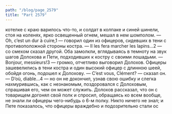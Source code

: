 ```yaml
---
path: "/blog/page_2579"
title: "Part 2579"
---
```


 котелке с краю варилось что-то, и солдат в колпаке и синей шинели, стоя на коленях, ярко освещенный огнем, мешал в нем шомполом.
— Oh, c’est un dur à cuire,1 — говорил один из офицеров, сидевших в тени с противоположной стороны костра.
— Il les fera marcher les lapins...2 — со смехом сказал другой. Оба замолкли, вглядываясь в темноту на звук шагов Долохова и Пети, подходивших к костру с своими лошадьми.
— Bonjour, messieurs!3 — громко, отчетливо выговорил Долохов.
Офицеры зашевелились в тени костра и один высокий офицер с длинною шеей, обойдя огонь, подошел к Долохову.
— C’est vous, Clément? — сказал он. — D’où, diable...4 — но он не докончил, узнав свою ошибку и слегка нахмурившись, как с незнакомым, поздоровался с Долоховым, спрашивая его, чем он может служить. Долохов рассказал, что он с товарищем догонял свой полк и спросил, обращаясь ко всем вообще, не знали ли офицеры чего-нибудь о 6-м полку. Никто ничего не знал; и Пете показалось, что офицеры враждебно и подозрительно стали ос
